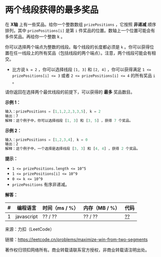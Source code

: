 # 两个线段获得的最多奖品

在 **X轴** 上有一些奖品。给你一个整数数组 `prizePositions` ，它按照 **非递减** 顺序排列，其中 `prizePositions[i]` 是第 `i` 件奖品的位置。数轴上一个位置可能会有多件奖品。再给你一个整数 k 。

你可以选择两个端点为整数的线段。每个线段的长度都必须是 `k` 。你可以获得位置在任一线段上的所有奖品（包括线段的两个端点）。注意，两个线段可能会有相交。

- 比方说 `k = 2` ，你可以选择线段 `[1, 3]` 和 `[2, 4]` ，你可以获得满足 `1 <= prizePositions[i] <= 3` 或者 `2 <= prizePositions[i] <= 4` 的所有奖品 `i` 。

请你返回在选择两个最优线段的前提下，可以获得的 **最多** 奖品数目。

**示例 1：**

``` javascript
输入：prizePositions = [1,1,2,2,3,3,5], k = 2
输出：7
解释：这个例子中，你可以选择线段 [1, 3] 和 [3, 5] ，获得 7 个奖品。
```

**示例 2：**

``` javascript
输入：prizePositions = [1,2,3,4], k = 0
输出：2
解释：这个例子中，一个选择是选择线段 [3, 3] 和 [4, 4] ，获得 2 个奖品。
```

**提示：**

- `1 <= prizePositions.length <= 10^5`
- `1 <= prizePositions[i] <= 10^9`
- `0 <= k <= 10^9`
- `prizePositions` 有序非递减。

**解答：**

**#**|**编程语言**|**时间（ms / %）**|**内存（MB / %）**|**代码**
--|--|--|--|--
1|javascript|?? / ??|?? / ??|[??](./javascript/ac_v1.js)

来源：力扣（LeetCode）

链接：https://leetcode.cn/problems/maximize-win-from-two-segments

著作权归领扣网络所有。商业转载请联系官方授权，非商业转载请注明出处。
